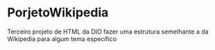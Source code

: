 # PorjetoWikipedia
Terceiro projeto de HTML da DIO fazer uma estrutura semelhante a da Wikipedia para algum tema específico
